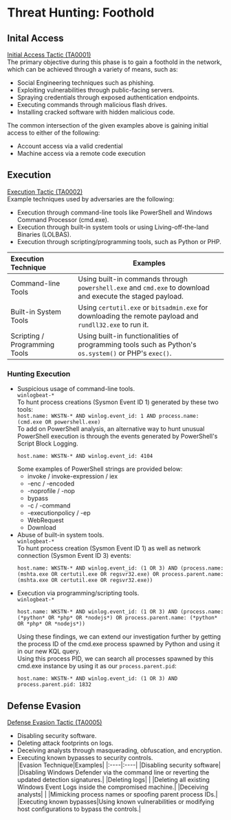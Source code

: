 # Threat Hunting: Foothold
## Inital Access
[Initial Access Tactic (TA0001)](https://attack.mitre.org/tactics/TA0001/)  
The primary objective during this phase is to gain a foothold in the network, which can be achieved through a variety of means, such as:  
- Social Engineering techniques such as phishing.
- Exploiting vulnerabilities through public-facing servers.
- Spraying credentials through exposed authentication endpoints.
- Executing commands through malicious flash drives.
- Installing cracked software with hidden malicious code.  

The common intersection of the given examples above is gaining initial access to either of the following:  
- Account access via a valid credential
- Machine access via a remote code execution  

## Execution
[Execution Tactic (TA0002)](https://attack.mitre.org/tactics/TA0002/)  
Example techniques used by adversaries are the following:  
- Execution through command-line tools like PowerShell and Windows Command Processor (cmd.exe).
- Execution through built-in system tools or using Living-off-the-land Binaries (LOLBAS).
- Execution through scripting/programming tools, such as Python or PHP.  

|Execution Technique	|Examples|
|:----|----|
|Command-line Tools| Using built-in commands through `powershell.exe` and `cmd.exe` to download and execute the staged payload.|
|Built-in System Tools	| Using `certutil.exe` or `bitsadmin.exe` for downloading the remote payload and `rundll32.exe` to run it.|
|Scripting / Programming Tools	| Using built-in functionalities of programming tools such as Python's `os.system()` or PHP's `exec()`.|  

### Hunting Execution  
- Suspicious usage of command-line tools.  
    `winlogbeat-*`  
    To hunt process creations (Sysmon Event ID 1) generated by these two tools:  
    `host.name: WKSTN-* AND winlog.event_id: 1 AND process.name: (cmd.exe OR powershell.exe)`  
    To add on PowerShell analysis, an alternative way to hunt unusual PowerShell execution is through the events generated by PowerShell's Script Block Logging.  
    ```
    host.name: WKSTN-* AND winlog.event_id: 4104
    ```  
    Some examples of PowerShell strings are provided below:  
    - invoke / invoke-expression / iex
    - -enc / -encoded
    - -noprofile / -nop
    - bypass
    - -c / -command
    - -executionpolicy / -ep
    - WebRequest
    - Download  
- Abuse of built-in system tools.  
    `winlogbeat-*`   
    To hunt process creation (Sysmon Event ID 1) as well as network connection (Sysmon Event ID 3) events:  
    ```
    host.name: WKSTN-* AND winlog.event_id: (1 OR 3) AND (process.name: (mshta.exe OR certutil.exe OR regsvr32.exe) OR process.parent.name: (mshta.exe OR certutil.exe OR regsvr32.exe))
    ```  
- Execution via programming/scripting tools.  
    `winlogbeat-*` 
    ```
    host.name: WKSTN-* AND winlog.event_id: (1 OR 3) AND (process.name: (*python* OR *php* OR *nodejs*) OR process.parent.name: (*python* OR *php* OR *nodejs*))
    ```  
    Using these findings, we can extend our investigation further by getting the process ID of the cmd.exe process spawned by Python and using it in our new KQL query.  
    Using this process PID, we can search all processes spawned by this cmd.exe instance by using it as our `process.parent.pid`:  
    ```
    host.name: WKSTN-* AND winlog.event_id: (1 OR 3) AND process.parent.pid: 1832
    ```  

## Defense Evasion
[Defense Evasion Tactic (TA0005)](https://attack.mitre.org/tactics/TA0005/)  
- Disabling security software.
- Deleting attack footprints on logs.
- Deceiving analysts through masquerading, obfuscation, and encryption. 
- Executing known bypasses to security controls.  
|Evasion Technique|Examples|
|:----|:----|
|Disabling security software|
|Disabling Windows Defender via the command line or reverting the updated detection signatures.|
|Deleting logs| |
|Deleting all existing Windows Event Logs inside the compromised machine.|
|Deceiving analysts| |
|Mimicking process names or spoofing parent process IDs.|
|Executing known bypasses|Using known vulnerabilities or modifying host configurations to bypass the controls.|




    
